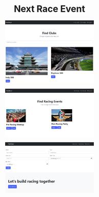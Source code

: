 <h1 align="center">Next Race Event</h1>

<p align="center">
  <img alt="next race application screen" src="./next-race-clubs-screen.png" width="55%">
</p>

<p align="center">
  <img alt="next race application screen" src="./next-race-events-screen.png" width="55%">
</p>

<p align="center">
  <img alt="next race application screen" src="./next-race-create-event-screen.png" width="55%">
</p>
